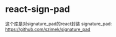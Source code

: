 # react-sign-pad

这个库是对signature_pad的react封装
signature_pad: https://github.com/szimek/signature_pad
